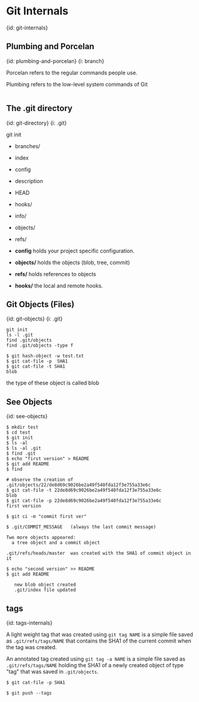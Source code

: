 # Git Internals
{id: git-internals}

## Plumbing and Porcelan
{id: plumbing-and-porcelan}
{i: branch}


Porcelan refers to the regular commands people use.




Plumbing refers to the low-level system commands of Git



```
```



## The .git directory
{id: git-directory}
{i: .git}

git init


* branches/
* index
* config
* description
* HEAD
* hooks/
* info/
* objects/
* refs/


* **config** holds your project specific configuration.
* **objects/** holds the objects (blob, tree, commit)
* **refs/** holds references to objects
* **hooks/** the local and remote hooks.



## Git Objects (Files)
{id: git-objects}
{i: .git}

```
git init
ls -l .git
find .git/objects
find .git/objects -type f

$ git hash-object -w test.txt
$ git cat-file -p  SHA1
$ git cat-file -t SHA1
blob
```

the type of these object is called blob



## See Objects
{id: see-objects}

```
$ mkdir test
$ cd test
$ git init
$ ls -al
$ ls -al .git
$ find .git
$ echo "first version" > README
$ git add README
$ find

# observe the creation of .git/objects/22/de8d69c9026be2a49f540fda12f3e755a33e6c
$ git cat-file -t 22de8d69c9026be2a49f540fda12f3e755a33e6c
blob
$ git cat-file -p 22de8d69c9026be2a49f540fda12f3e755a33e6c
first version

$ git ci -m "commit first ver"

$ .git/COMMIT_MESSAGE   (always the last commit message)

Two more objects appeared:
  a tree object and a commit object

.git/refs/heads/master  was created with the SHA1 of commit object in it

$ echo "second version" >> README
$ git add README

   new blob object created
   .git/index file updated
```



## tags
{id: tags-internals}

A light weight tag that was created using `git tag NAME`
is a simple file saved as `.git/refs/tags/NAME`
that contains the SHA1 of the current commit when the tag was created.



An annotated tag created using `git tag -a NAME` is
a simple file saved as  `.git/refs/tags/NAME`
holding the SHA1 of a newly created object of type "tag"
that was saved in `.git/objects`.



```
$ git cat-file -p SHA1

$ git push --tags
```




